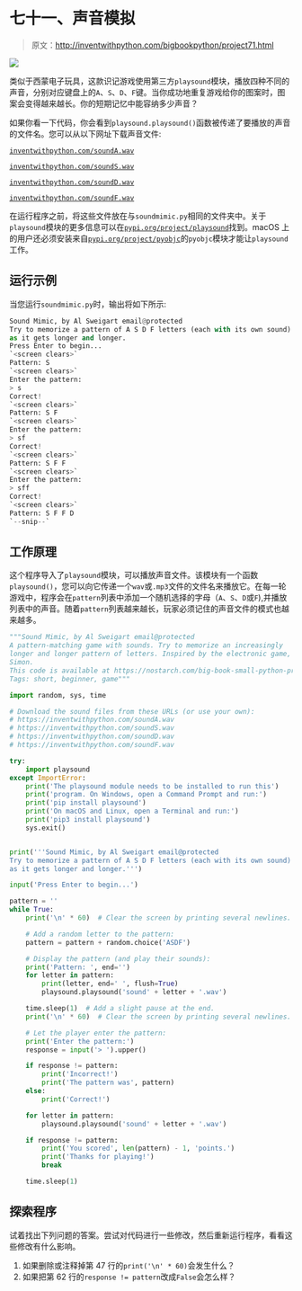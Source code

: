 # 七十一、声音模拟

> 原文：<http://inventwithpython.com/bigbookpython/project71.html>

![](img/9d995d63aaead72cad01120081eb8f75.png)

类似于西蒙电子玩具，这款识记游戏使用第三方`playsound`模块，播放四种不同的声音，分别对应键盘上的`A`、`S`、`D`、`F`键。当你成功地重复游戏给你的图案时，图案会变得越来越长。你的短期记忆中能容纳多少声音？

如果你看一下代码，你会看到`playsound.playsound()`函数被传递了要播放的声音的文件名。您可以从以下网址下载声音文件:

[`inventwithpython.com/soundA.wav`](https://inventwithpython.com/soundA.wav)

[`inventwithpython.com/soundS.wav`](https://inventwithpython.com/soundS.wav)

[`inventwithpython.com/soundD.wav`](https://inventwithpython.com/soundD.wav)

[`inventwithpython.com/soundF.wav`](https://inventwithpython.com/soundF.wav)

在运行程序之前，将这些文件放在与`soundmimic.py`相同的文件夹中。关于`playsound`模块的更多信息可以在[`pypi.org/project/playsound`](https://pypi.org/project/playsound/)找到。macOS 上的用户还必须安装来自[`pypi.org/project/pyobjc`](https://pypi.org/project/pyobjc/)的`pyobjc`模块才能让`playsound`工作。

## 运行示例

当您运行`soundmimic.py`时，输出将如下所示:

```py
Sound Mimic, by Al Sweigart email@protected
Try to memorize a pattern of A S D F letters (each with its own sound)
as it gets longer and longer.
Press Enter to begin...
`<screen clears>`
Pattern: S
`<screen clears>`
Enter the pattern:
> s
Correct!
`<screen clears>`
Pattern: S F
`<screen clears>`
Enter the pattern:
> sf
Correct!
`<screen clears>`
Pattern: S F F
`<screen clears>`
Enter the pattern:
> sff
Correct!
`<screen clears>`
Pattern: S F F D
`--snip--`
```

## 工作原理

这个程序导入了`playsound`模块，可以播放声音文件。该模块有一个函数`playsound()`，您可以向它传递一个`wav`或`.mp3`文件的文件名来播放它。在每一轮游戏中，程序会在`pattern`列表中添加一个随机选择的字母（`A`、`S`、`D`或`F`),并播放列表中的声音。随着`pattern`列表越来越长，玩家必须记住的声音文件的模式也越来越多。

```py
"""Sound Mimic, by Al Sweigart email@protected
A pattern-matching game with sounds. Try to memorize an increasingly
longer and longer pattern of letters. Inspired by the electronic game,
Simon.
This code is available at https://nostarch.com/big-book-small-python-programming
Tags: short, beginner, game"""

import random, sys, time

# Download the sound files from these URLs (or use your own):
# https://inventwithpython.com/soundA.wav
# https://inventwithpython.com/soundS.wav
# https://inventwithpython.com/soundD.wav
# https://inventwithpython.com/soundF.wav

try:
    import playsound
except ImportError:
    print('The playsound module needs to be installed to run this')
    print('program. On Windows, open a Command Prompt and run:')
    print('pip install playsound')
    print('On macOS and Linux, open a Terminal and run:')
    print('pip3 install playsound')
    sys.exit()


print('''Sound Mimic, by Al Sweigart email@protected
Try to memorize a pattern of A S D F letters (each with its own sound)
as it gets longer and longer.''')

input('Press Enter to begin...')

pattern = ''
while True:
    print('\n' * 60)  # Clear the screen by printing several newlines.

    # Add a random letter to the pattern:
    pattern = pattern + random.choice('ASDF')

    # Display the pattern (and play their sounds):
    print('Pattern: ', end='')
    for letter in pattern:
        print(letter, end=' ', flush=True)
        playsound.playsound('sound' + letter + '.wav')

    time.sleep(1)  # Add a slight pause at the end.
    print('\n' * 60)  # Clear the screen by printing several newlines.

    # Let the player enter the pattern:
    print('Enter the pattern:')
    response = input('> ').upper()

    if response != pattern:
        print('Incorrect!')
        print('The pattern was', pattern)
    else:
        print('Correct!')

    for letter in pattern:
        playsound.playsound('sound' + letter + '.wav')

    if response != pattern:
        print('You scored', len(pattern) - 1, 'points.')
        print('Thanks for playing!')
        break

    time.sleep(1) 
```

## 探索程序

试着找出下列问题的答案。尝试对代码进行一些修改，然后重新运行程序，看看这些修改有什么影响。

1.  如果删除或注释掉第 47 行的`print('\n' * 60)`会发生什么？
2.  如果把第 62 行的`response != pattern`改成`False`会怎么样？